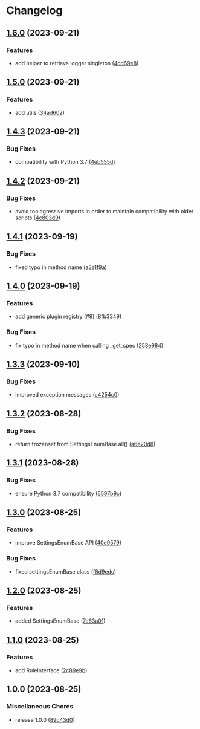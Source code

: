# Changelog

## [1.6.0](https://github.com/snakemake/snakemake-interface-common/compare/v1.5.0...v1.6.0) (2023-09-21)


### Features

* add helper to retrieve logger singleton ([4cd69e8](https://github.com/snakemake/snakemake-interface-common/commit/4cd69e8521ac8f77c18d4287f5c7025f2aff7d73))

## [1.5.0](https://github.com/snakemake/snakemake-interface-common/compare/v1.4.3...v1.5.0) (2023-09-21)


### Features

* add utils ([34ad602](https://github.com/snakemake/snakemake-interface-common/commit/34ad602bdbeb55f3ba961376365f963dbf25ab77))

## [1.4.3](https://github.com/snakemake/snakemake-interface-common/compare/v1.4.2...v1.4.3) (2023-09-21)


### Bug Fixes

* compatibility with Python 3.7 ([4eb555d](https://github.com/snakemake/snakemake-interface-common/commit/4eb555d30bdb5f20eec3d9d0147639a0b30fbc12))

## [1.4.2](https://github.com/snakemake/snakemake-interface-common/compare/v1.4.1...v1.4.2) (2023-09-21)


### Bug Fixes

* avoid too agressive imports in order to maintain compatibility with older scripts ([4c803d9](https://github.com/snakemake/snakemake-interface-common/commit/4c803d9b0f07feb53eda6faf4786c2b7ec48cc9f))

## [1.4.1](https://github.com/snakemake/snakemake-interface-common/compare/v1.4.0...v1.4.1) (2023-09-19)


### Bug Fixes

* fixed typo in method name ([a3a1f9a](https://github.com/snakemake/snakemake-interface-common/commit/a3a1f9a88b9a0ea72f160aa3a381c18bfc205773))

## [1.4.0](https://github.com/snakemake/snakemake-interface-common/compare/v1.3.3...v1.4.0) (2023-09-19)


### Features

* add generic plugin registry ([#9](https://github.com/snakemake/snakemake-interface-common/issues/9)) ([8fb3349](https://github.com/snakemake/snakemake-interface-common/commit/8fb3349130f4338293c38db7be55695ad5b742d6))


### Bug Fixes

* fix typo in method name when calling _get_spec ([253e984](https://github.com/snakemake/snakemake-interface-common/commit/253e984e6dfd3788bfbf5e2759831d20e98a53d8))

## [1.3.3](https://github.com/snakemake/snakemake-interface-common/compare/v1.3.2...v1.3.3) (2023-09-10)


### Bug Fixes

* improved exception messages ([c4254c0](https://github.com/snakemake/snakemake-interface-common/commit/c4254c04c00e066a9676ad14af9b1a21cd338712))

## [1.3.2](https://github.com/snakemake/snakemake-interface-common/compare/v1.3.1...v1.3.2) (2023-08-28)


### Bug Fixes

* return frozenset from SettingsEnumBase.all() ([a6e20d8](https://github.com/snakemake/snakemake-interface-common/commit/a6e20d8a8677f10c57b4c990c272c61714bccbd4))

## [1.3.1](https://github.com/snakemake/snakemake-interface-common/compare/v1.3.0...v1.3.1) (2023-08-28)


### Bug Fixes

* ensure Python 3.7 compatibility ([6597b9c](https://github.com/snakemake/snakemake-interface-common/commit/6597b9c42a8c09608bd32741fd7615128190a51a))

## [1.3.0](https://github.com/snakemake/snakemake-interface-common/compare/v1.2.0...v1.3.0) (2023-08-25)


### Features

* improve SettingsEnumBase API ([40e9579](https://github.com/snakemake/snakemake-interface-common/commit/40e95792ddf67d16ee49339a09d98e20df961e04))


### Bug Fixes

* fixed settingsEnumBase class ([f8d9edc](https://github.com/snakemake/snakemake-interface-common/commit/f8d9edc0b0aa503e9cb889d28003cfb01528e273))

## [1.2.0](https://github.com/snakemake/snakemake-interface-common/compare/v1.1.0...v1.2.0) (2023-08-25)


### Features

* added SettingsEnumBase ([7e63a01](https://github.com/snakemake/snakemake-interface-common/commit/7e63a01cac77111cdd8e23ccadbcb92812da7efa))

## [1.1.0](https://github.com/snakemake/snakemake-interface-common/compare/v1.0.0...v1.1.0) (2023-08-25)


### Features

* add RuleInterface ([2c89e9b](https://github.com/snakemake/snakemake-interface-common/commit/2c89e9bc5f6e286690e11559e7af5fdbda5be94c))

## 1.0.0 (2023-08-25)


### Miscellaneous Chores

* release 1.0.0 ([89c43d0](https://github.com/snakemake/snakemake-interface-common/commit/89c43d08dc03dc82a77f4b5eb80da24a9fb3a933))
